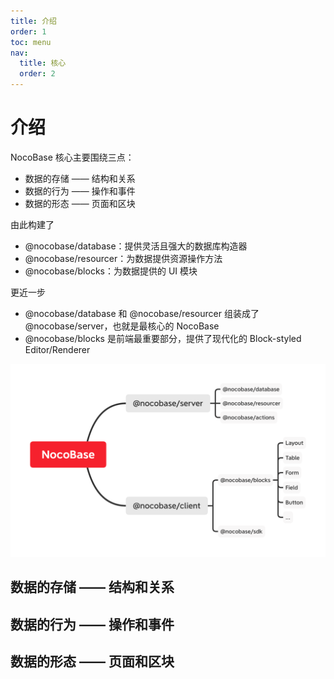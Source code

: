 ```yaml
---
title: 介绍
order: 1
toc: menu
nav:
  title: 核心
  order: 2
---
```


# 介绍

NocoBase 核心主要围绕三点：

- 数据的存储 —— 结构和关系
- 数据的行为 —— 操作和事件
- 数据的形态 —— 页面和区块

由此构建了

- @nocobase/database：提供灵活且强大的数据库构造器
- @nocobase/resourcer：为数据提供资源操作方法
- @nocobase/blocks：为数据提供的 UI 模块

更近一步

- @nocobase/database 和 @nocobase/resourcer 组装成了 @nocobase/server，也就是最核心的 NocoBase
- @nocobase/blocks 是前端最重要部分，提供了现代化的 Block-styled Editor/Renderer

<img style="width:700px;" src="./nocobase-core.png"/>

## 数据的存储 —— 结构和关系

## 数据的行为 —— 操作和事件

## 数据的形态 —— 页面和区块